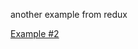 another example from redux

[Example #2](http://htmlpreview.github.io/?https://raw.githubusercontent.com/reduxjs/redux/master/examples/counter-vanilla/index.html)

